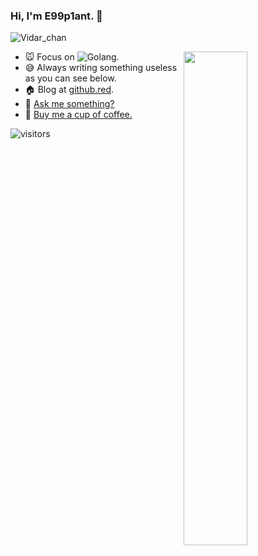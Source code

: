 ### Hi, I'm **E99p1ant**. 🍆

![Vidar_chan](https://cdn.github.red/Vidar_Chan.png)

<a href="https://github.com/wuhan005?tab=repositories">
  <img align="right" src="https://github-readme-stats.vercel.app/api?username=wuhan005&show_icons=true&title_color=000&icon_color=0099ff&text_color=000&bg_color=ffffff" width="45%" />
</a>

- 🐭 Focus on ![Golang](https://img.shields.io/badge/-Golang-00acd7?style=flat-square&logo=Go&logoColor=fff).
- 😅 Always writing something useless as you can see below.
- 🏠 Blog at [github.red](https://github.red).
- 💬 [Ask me something?](https://box.n3ko.co/_/johnwu)
- 🤤 [Buy me a cup of coffee.](https://afdian.net/@E99p1ant)

![visitors](https://visitor-badge.laobi.icu/badge?page_id=e99p1ant)
